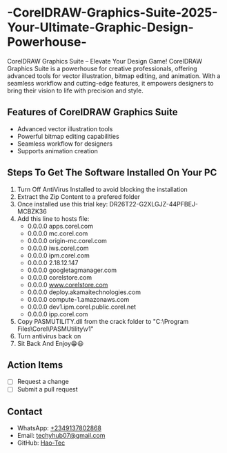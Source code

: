 # -CorelDRAW-Graphics-Suite-2025-Your-Ultimate-Graphic-Design-Powerhouse-
CorelDRAW Graphics Suite – Elevate Your Design Game! CorelDRAW Graphics Suite is a powerhouse for creative professionals, offering advanced tools for vector illustration, bitmap editing, and animation. With a seamless workflow and cutting-edge features, it empowers designers to bring their vision to life with precision and style.
## Features of CorelDRAW Graphics Suite
- Advanced vector illustration tools
- Powerful bitmap editing capabilities
- Seamless workflow for designers
- Supports animation creation
## Steps To Get The Software Installed On Your PC
1. Turn Off AntiVirus Installed to avoid blocking the installation
2. Extract the Zip Content to a prefered folder
3. Once installed use this trial key: DR26T22-G2XLGJZ-44PFBEJ-MCBZK36
4. Add this line to hosts file:
	- 0.0.0.0 apps.corel.com 
	- 0.0.0.0 mc.corel.com 
	- 0.0.0.0 origin-mc.corel.com 
	- 0.0.0.0 iws.corel.com 
	- 0.0.0.0 ipm.corel.com
	- 0.0.0.0 2.18.12.147
	- 0.0.0.0 googletagmanager.com
	- 0.0.0.0 corelstore.com
	- 0.0.0.0 www.corelstore.com
	- 0.0.0.0 deploy.akamaitechnologies.com 
	- 0.0.0.0 compute-1.amazonaws.com
	- 0.0.0.0 dev1.ipm.corel.public.corel.net
	- 0.0.0.0 ipp.corel.com
5. Copy PASMUTILITY.dll from the crack folder to "C:\Program Files\Corel\PASMUtility\v1\"
6. Turn antivirus back on
7. Sit Back And Enjoy😁😃
## Action Items
- [ ] Request a change
- [ ] Submit a pull request
## Contact
- WhatsApp: [+2349137802868](https://wa.me/+2349137802868)
- Email: [techyhub07@gmail.com](mailto:techyhub07@gmail.com)
- GitHub: [Hao-Tec](https://github.com/Hao-Tec)
